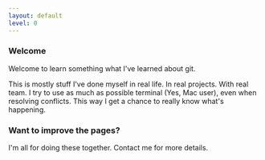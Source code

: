 ```yaml
---
layout: default
level: 0
---
```



### Welcome
Welcome to learn something what I've learned about git.

This is mostly stuff I've done myself in real life. In real projects. With real team.
I try to use as much as possible terminal (Yes, Mac user), even when resolving conflicts. This way I get a chance to really know what's happening. 


### Want to improve the pages?
I'm all for doing these together. Contact me for more details.
